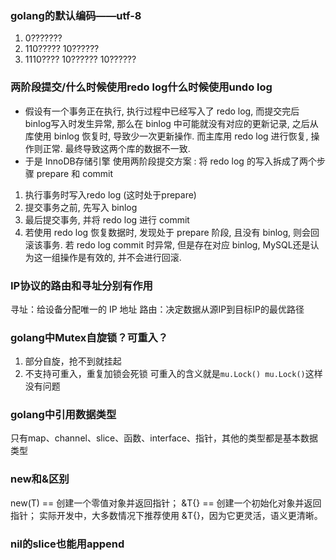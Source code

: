 ### golang的默认编码——utf-8
1. 0???????
2. 110????? 10??????
3. 1110???? 10?????? 10??????
### 两阶段提交/什么时候使用redo log什么时候使用undo log
- 假设有一个事务正在执行, 执行过程中已经写入了 redo log, 而提交完后 binlog写入时发生异常, 那么在 binlog 中可能就没有对应的更新记录, 之后从库使用 binlog 恢复时, 导致少一次更新操作. 而主库用 redo log 进行恢复, 操作则正常. 最终导致这两个库的数据不一致.
- 于是 InnoDB存储引擎 使用两阶段提交方案 : 将 redo log 的写入拆成了两个步骤 prepare 和 commit
1. 执行事务时写入redo log (这时处于prepare)
2. 提交事务之前, 先写入 binlog
3. 最后提交事务, 并将 redo log 进行 commit
4. 若使用 redo log 恢复数据时, 发现处于 prepare 阶段, 且没有 binlog, 则会回滚该事务. 若 redo log commit 时异常, 但是存在对应 binlog, MySQL还是认为这一组操作是有效的, 并不会进行回滚.
### IP协议的路由和寻址分别有作用
寻址：给设备分配唯一的 IP 地址
路由：决定数据从源IP到目标IP的最优路径

### golang中Mutex自旋锁？可重入？
1. 部分自旋，抢不到就挂起
2. 不支持可重入，重复加锁会死锁
可重入的含义就是`mu.Lock() mu.Lock()`这样没有问题

### golang中引用数据类型
只有map、channel、slice、函数、interface、指针，其他的类型都是基本数据类型

### new和&区别
new(T) == 创建一个零值对象并返回指针；
&T{} == 创建一个初始化对象并返回指针；
实际开发中，大多数情况下推荐使用 &T{}，因为它更灵活，语义更清晰。

### nil的slice也能用append